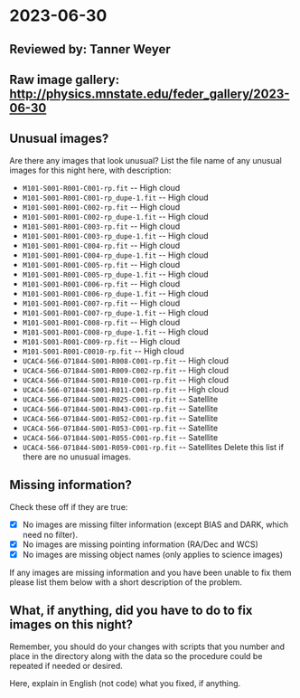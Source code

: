 # 2023-06-30

## Reviewed by:   Tanner Weyer

## Raw image gallery: http://physics.mnstate.edu/feder_gallery/2023-06-30

## Unusual images?

Are there any images that look unusual? List the file name of any unusual images for this night here, with description:

+ `M101-S001-R001-C001-rp.fit` -- High cloud
+ `M101-S001-R001-C001-rp_dupe-1.fit` -- High cloud
+ `M101-S001-R001-C002-rp.fit` -- High cloud
+ `M101-S001-R001-C002-rp_dupe-1.fit` -- High cloud
+ `M101-S001-R001-C003-rp.fit` -- High cloud
+ `M101-S001-R001-C003-rp_dupe-1.fit` -- High cloud
+ `M101-S001-R001-C004-rp.fit` -- High cloud
+ `M101-S001-R001-C004-rp_dupe-1.fit` -- High cloud
+ `M101-S001-R001-C005-rp.fit` -- High cloud
+ `M101-S001-R001-C005-rp_dupe-1.fit` -- High cloud
+ `M101-S001-R001-C006-rp.fit` -- High cloud
+ `M101-S001-R001-C006-rp_dupe-1.fit` -- High cloud
+ `M101-S001-R001-C007-rp.fit` -- High cloud
+ `M101-S001-R001-C007-rp_dupe-1.fit` -- High cloud
+ `M101-S001-R001-C008-rp.fit` -- High cloud
+ `M101-S001-R001-C008-rp_dupe-1.fit` -- High cloud
+ `M101-S001-R001-C009-rp.fit` -- High cloud
+ `M101-S001-R001-C0010-rp.fit` -- High cloud
+ `UCAC4-566-071844-S001-R008-C001-rp.fit` -- High cloud
+ `UCAC4-566-071844-S001-R009-C002-rp.fit` -- High cloud
+ `UCAC4-566-071844-S001-R010-C001-rp.fit` -- High cloud
+ `UCAC4-566-071844-S001-R011-C001-rp.fit` -- High cloud
+ `UCAC4-566-071844-S001-R025-C001-rp.fit` -- Satellite
+ `UCAC4-566-071844-S001-R043-C001-rp.fit` -- Satellite
+ `UCAC4-566-071844-S001-R052-C001-rp.fit` -- Satellite
+ `UCAC4-566-071844-S001-R053-C001-rp.fit` -- Satellite
+ `UCAC4-566-071844-S001-R055-C001-rp.fit` -- Satellite
+ `UCAC4-566-071844-S001-R059-C001-rp.fit` -- Satellites
Delete this list if there are no unusual images.

## Missing information?

Check these off if they are true:

- [X] No images are missing filter information (except BIAS and DARK, which need no filter).
- [X] No images are missing pointing information (RA/Dec and WCS)
- [X] No images are missing object names (only applies to science images)

If any images are missing information and you have been unable to fix them please list
them below with a short description of the problem.

## What, if anything, did you have to do to fix images on this night?

Remember, you should do your changes with scripts that you number and place in the
directory along with the data so the procedure could be repeated if needed or
desired.

Here, explain in English (not code) what you fixed, if anything.
